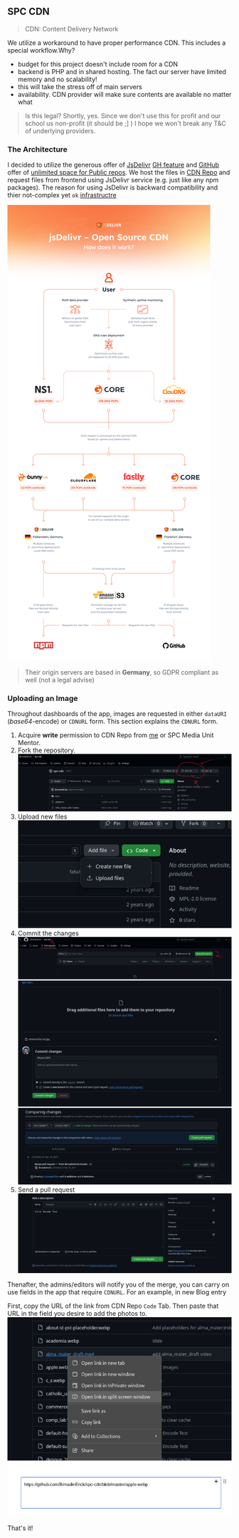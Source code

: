 ## SPC CDN 

> CDN: Content Delivery Network

We utilize a workaround to have proper performance CDN. This includes a special workflow.Why?

- budget for this project doesn't include room for a CDN
- backend is PHP and in shared hosting. The fact our server have limited memory and no scalability!
- this will take the stress off of main servers
- availability. CDN provider will make sure contents are available no matter what

> Is this legal? Shortly, yes. Since we don't use this for profit and our school us non-profit (it should be ;] ) I hope we won't break any T&C of underlying providers.

### The Architecture

I decided to utilize the generous offer of [JsDelivr](https://www.jsdelivr.com) [GH feature](https://www.jsdelivr.com/documentation#id-github) and [GitHub](https://github.com/) offer of [unlimited space for Public repos](https://github.com/pricing#compare-features:~:text=at%20GitHub.com.-,Unlimited,-Unlimited). We host the files in [CDN Repo](https://github.com/BirnadinErick/spc-cdn) and request files from frontend using JsDelivr service (e.g. just like any npm packages). The reason for using JsDelivr is backward compatibility and thier not-complex yet `ok` [infrastructre](https://www.jsdelivr.com/network/infographic)

![](Pasted%20image%2020240626113536.png)

> Their origin servers are based in **Germany**, so GDPR compliant as well (not a legal advise)

### Uploading an Image

Throughout dashboards of the app, images are requested in either `dataURI` (*base64*-encode) or `CDNURL` form. This section explains the `CDNURL` form.

1. Acquire **write** permission to CDN Repo from [me](hi@methebe.com) or SPC Media Unit Mentor.
2. Fork the repository.![](Pasted%20image%2020240626113720.png)
3. Upload new files![](Pasted%20image%2020240626113804.png)
5. Commit the changes![](Pasted%20image%2020240626113850.png)![](Pasted%20image%2020240626114056.png)![](Pasted%20image%2020240626114146.png)
6. Send a pull request![](Pasted%20image%2020240626114205.png)

Thenafter, the admins/editors will notify you of the merge, you can carry on use fields in the app that require `CDNURL`. For an example, in new Blog entry

First, copy the URL of the link from CDN Repo `Code` Tab. Then paste that URL in the field you desire to add the photos to.
![](Pasted%20image%2020240626114428.png)![](Pasted%20image%2020240626114637.png)

That's it!
